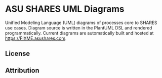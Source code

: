 # ASU SHARES UML Diagrams

Unified Modeling Language (UML) diagrams of processes core to SHARES use cases. Diagram source is written in the PlantUML DSL and rendered programmatically. Current diagrams are automatically built and hosted at https://FIXME.asushares.com.

## License


## Attribution

